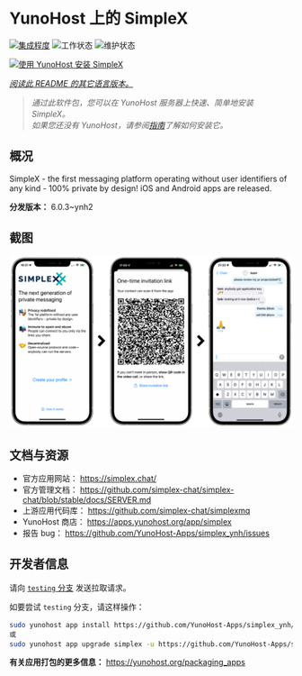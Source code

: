 <!--
注意：此 README 由 <https://github.com/YunoHost/apps/tree/master/tools/readme_generator> 自动生成
请勿手动编辑。
-->

# YunoHost 上的 SimpleX

[![集成程度](https://dash.yunohost.org/integration/simplex.svg)](https://ci-apps.yunohost.org/ci/apps/simplex/) ![工作状态](https://ci-apps.yunohost.org/ci/badges/simplex.status.svg) ![维护状态](https://ci-apps.yunohost.org/ci/badges/simplex.maintain.svg)

[![使用 YunoHost 安装 SimpleX](https://install-app.yunohost.org/install-with-yunohost.svg)](https://install-app.yunohost.org/?app=simplex)

*[阅读此 README 的其它语言版本。](./ALL_README.md)*

> *通过此软件包，您可以在 YunoHost 服务器上快速、简单地安装 SimpleX。*  
> *如果您还没有 YunoHost，请参阅[指南](https://yunohost.org/install)了解如何安装它。*

## 概况

SimpleX - the first messaging platform operating without user identifiers of any kind - 100% private by design! iOS and Android apps are released.

**分发版本：** 6.0.3~ynh2

## 截图

![SimpleX 的截图](./doc/screenshots/conversation.png)

## 文档与资源

- 官方应用网站： <https://simplex.chat/>
- 官方管理文档： <https://github.com/simplex-chat/simplex-chat/blob/stable/docs/SERVER.md>
- 上游应用代码库： <https://github.com/simplex-chat/simplexmq>
- YunoHost 商店： <https://apps.yunohost.org/app/simplex>
- 报告 bug： <https://github.com/YunoHost-Apps/simplex_ynh/issues>

## 开发者信息

请向 [`testing` 分支](https://github.com/YunoHost-Apps/simplex_ynh/tree/testing) 发送拉取请求。

如要尝试 `testing` 分支，请这样操作：

```bash
sudo yunohost app install https://github.com/YunoHost-Apps/simplex_ynh/tree/testing --debug
或
sudo yunohost app upgrade simplex -u https://github.com/YunoHost-Apps/simplex_ynh/tree/testing --debug
```

**有关应用打包的更多信息：** <https://yunohost.org/packaging_apps>

